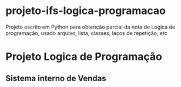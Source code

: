 # projeto-ifs-logica-programacao
Projeto escrito em Python para obtenção parcial da nota de Logica de programação, usado arquivo, lista, classes, laços de repetição, etc
 <h1> <b> Projeto Logica de Programação </b> </h1>
 <h2>  Sistema interno de Vendas </h2>
 
 
